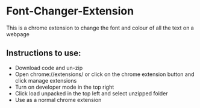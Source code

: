# Font-Changer-Extension

This is a chrome extension to change the font and colour of all the text on a webpage <br>
<!--Currently doesn't work for imported fonts :( -->

<h2>Instructions to use: </h2>
<ul>
<li>Download code and un-zip </li>
<li>Open chrome://extensions/ or click on the chrome extension button and click manage extensions </li>
<li>Turn on developer mode in the top right </li>
<li>Click load unpacked in the top left and select unzipped folder </li>
<li>Use as a normal chrome extension </li>
</ul>
